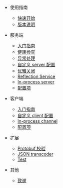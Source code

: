 - 使用指南
    - [快速开始](zh-cn/guide/quickstart.md)
    - [版本说明](zh-cn/guide/version.md) 

- 服务端
    - [入门指南](zh-cn/server/onboarding.md)
    - [健康检查](zh-cn/server/health-check.md)
    - [异常处理](zh-cn/server/exception-handling.md)
    - [自定义 server 配置](zh-cn/server/customize-server-config.md)
    - [优雅关闭](zh-cn/server/graceful-shutdown.md)
    - [Reflection Service](zh-cn/server/reflection-service.md)
    - [In-process server](zh-cn/server/in-process-server.md)
    - [配置项](zh-cn/server/configuration.md)

- 客户端
    - [入门指南](zh-cn/client/onboarding.md)
    - [自定义 client 配置](zh-cn/client/customize-client-config.md)
    - [In-process channel](zh-cn/client/in-process-channel.md)
    - [配置项](zh-cn/client/configuration.md)

- 扩展
    - [Protobuf 校验](zh-cn/extension/protobuf-validation.md)
    - [JSON transcoder](zh-cn/extension/json-transcoder.md)
    - [Test](zh-cn/extension/test.md)

- 其他
    - [致谢](zh-cn/other/acknowledgement.md)
